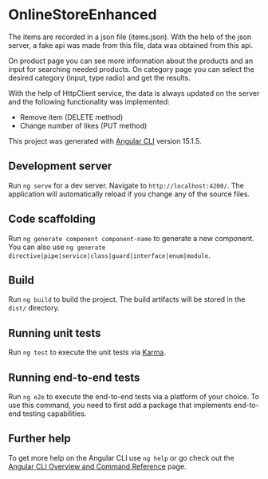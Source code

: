 # OnlineStoreEnhanced

The items are recorded in a json file (items.json). With the help of the json server, a fake api was made
from this file, data was obtained from this api.

On product page you can see more information about the products and an input for searching needed products.
On category page you can select the desired category (input, type radio) and get the results.

With the help of HttpClient service, the data is always updated on the server and the following
functionality was implemented:

- Remove item (DELETE method)
- Change number of likes (PUT method)

This project was generated with [Angular CLI](https://github.com/angular/angular-cli) version 15.1.5.

## Development server

Run `ng serve` for a dev server. Navigate to `http://localhost:4200/`. The application will automatically reload if you change any of the source files.

## Code scaffolding

Run `ng generate component component-name` to generate a new component. You can also use `ng generate directive|pipe|service|class|guard|interface|enum|module`.

## Build

Run `ng build` to build the project. The build artifacts will be stored in the `dist/` directory.

## Running unit tests

Run `ng test` to execute the unit tests via [Karma](https://karma-runner.github.io).

## Running end-to-end tests

Run `ng e2e` to execute the end-to-end tests via a platform of your choice. To use this command, you need to first add a package that implements end-to-end testing capabilities.

## Further help

To get more help on the Angular CLI use `ng help` or go check out the [Angular CLI Overview and Command Reference](https://angular.io/cli) page.
